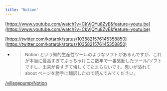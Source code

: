 ```yaml
---
title: "Notion"
---
```


[https://www.youtube.com/watch?v=CkVjQYu8ZyE&feature=youtu.be](https://www.youtube.com/watch?v=CkVjQYu8ZyE&feature=youtu.be)


[https://twitter.com/kotarok/status/1035821576145358850](https://twitter.com/kotarok/status/1035821576145358850)
- > Notion という知的生産性ツールのようなソフトがあるんですが、これが本当に最高すぎてぶっちゃけここ数年で一番感動したツール/ソフトですし、出来が良すぎて悔しくてたまらないです。思いが溢れて about ページを勝手に翻訳したので読んでみてください。

[/villagepump/Notion](https://scrapbox.io/villagepump/Notion)
